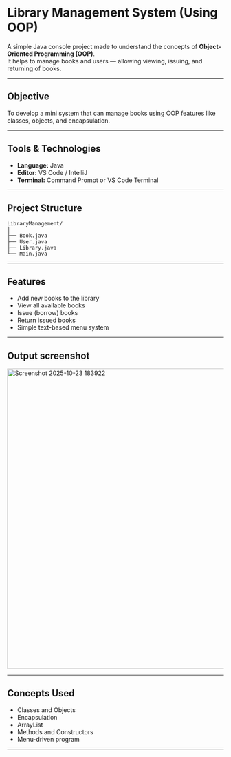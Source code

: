 #  Library Management System (Using OOP)

A simple Java console project made to understand the concepts of **Object-Oriented Programming (OOP)**.  
It helps to manage books and users — allowing viewing, issuing, and returning of books.

---

##  Objective
To develop a mini system that can manage books using OOP features like classes, objects, and encapsulation.

---

##  Tools & Technologies
- **Language:** Java  
- **Editor:** VS Code / IntelliJ 
- **Terminal:** Command Prompt or VS Code Terminal  

---

##  Project Structure
```
LibraryManagement/
│
├── Book.java
├── User.java
├── Library.java
└── Main.java
```

---

##  Features
- Add new books to the library  
- View all available books  
- Issue (borrow) books  
- Return issued books  
- Simple text-based menu system  

---

##  Output screenshot

<img width="560" height="697" alt="Screenshot 2025-10-23 183922" src="https://github.com/user-attachments/assets/d696bbf5-83a1-4291-b6b0-bd7e9026c75d" />

---

## Concepts Used
- Classes and Objects  
- Encapsulation  
- ArrayList  
- Methods and Constructors  
- Menu-driven program  

---

